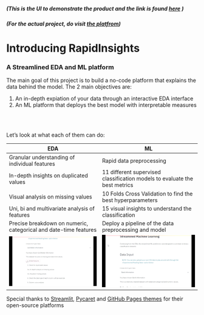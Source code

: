
##### (This is the UI to demonstrate the product and the link is found [here](https://shawnd29.github.io/RapidInsights/) )
##### (For the actual project, do visit [the platfrom](https://share.streamlit.io/shawnd29/eda-webapp/app.py))
<p> </p>
<p> </p>

# Introducing RapidInsights
<p> </p>

### A Streamlined EDA and ML platform
<p> </p>
The main goal of this project is to build a no-code platform that explains the data behind the model. The 2 main objectives are: 
<br />
<ol>
<li>An in-depth expiation of your data through an interactive EDA interface</li>
<li>An ML platform that deploys the best model with interpretable measures</li>
</ol>
<br />
<br />

Let’s look at what each of them can do:

|EDA                          |ML                        
|----------------|-----------------------------
Granular understanding of individual features|Rapid data preprocessing           
|In-depth insights on duplicated values | 11 different supervised classification models to evaluate the best metrics
|Visual analysis on missing values | 10 Folds Cross Validation to find the best hyperparameters
|Uni, bi and multivariate analysis of features         | 15 visual insights to understand the classification       
|Precise breakdown on numeric, categorical and date-time features | Deploy a pipeline of the data preprocessing and model
|![EDA](./assets/images/EDA.gif) | ![ML](./assets/images/ML.gif)



Special thanks to [Streamlit](https://github.com/streamlit/streamlit), [Pycaret](https://github.com/pycaret/pycaret) and [GitHub Pages themes](https://github.com/pages-themes/midnight) for their open-source platforms 



